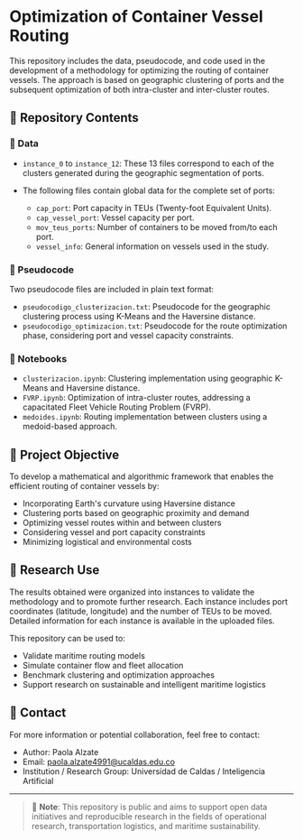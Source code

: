 # Optimization of Container Vessel Routing

This repository includes the data, pseudocode, and code used in the development of a methodology for optimizing the routing of container vessels. The approach is based on geographic clustering of ports and the subsequent optimization of both intra-cluster and inter-cluster routes.

## 📂 Repository Contents

### 📁 Data

- `instance_0` to `instance_12`: These 13 files correspond to each of the clusters generated during the geographic segmentation of ports.

- The following files contain global data for the complete set of ports:
  - `cap_port`: Port capacity in TEUs (Twenty-foot Equivalent Units).
  - `cap_vessel_port`: Vessel capacity per port.
  - `mov_teus_ports`: Number of containers to be moved from/to each port.
  - `vessel_info`: General information on vessels used in the study.

### 📄 Pseudocode

Two pseudocode files are included in plain text format:

- `pseudocodigo_clusterizacion.txt`: Pseudocode for the geographic clustering process using K-Means and the Haversine distance.
- `pseudocodigo_optimizacion.txt`: Pseudocode for the route optimization phase, considering port and vessel capacity constraints.

### 📓 Notebooks

- `clusterizacion.ipynb`: Clustering implementation using geographic K-Means and Haversine distance.
- `FVRP.ipynb`: Optimization of intra-cluster routes, addressing a capacitated Fleet Vehicle Routing Problem (FVRP).
- `medoides.ipynb`: Routing implementation between clusters using a medoid-based approach.

## 🎯 Project Objective

To develop a mathematical and algorithmic framework that enables the efficient routing of container vessels by:

- Incorporating Earth's curvature using Haversine distance
- Clustering ports based on geographic proximity and demand
- Optimizing vessel routes within and between clusters
- Considering vessel and port capacity constraints
- Minimizing logistical and environmental costs

## 🧪 Research Use

The results obtained were organized into instances to validate the methodology and to promote further research. Each instance includes port coordinates (latitude, longitude) and the number of TEUs to be moved. Detailed information for each instance is available in the uploaded files.

This repository can be used to:

- Validate maritime routing models
- Simulate container flow and fleet allocation
- Benchmark clustering and optimization approaches
- Support research on sustainable and intelligent maritime logistics

## 🤝 Contact

For more information or potential collaboration, feel free to contact:

- Author: Paola Alzate
- Email: paola.alzate4991@ucaldas.edu.co
- Institution / Research Group: Universidad de Caldas / Inteligencia Artificial

---

> 📌 **Note**: This repository is public and aims to support open data initiatives and reproducible research in the fields of operational research, transportation logistics, and maritime sustainability.
